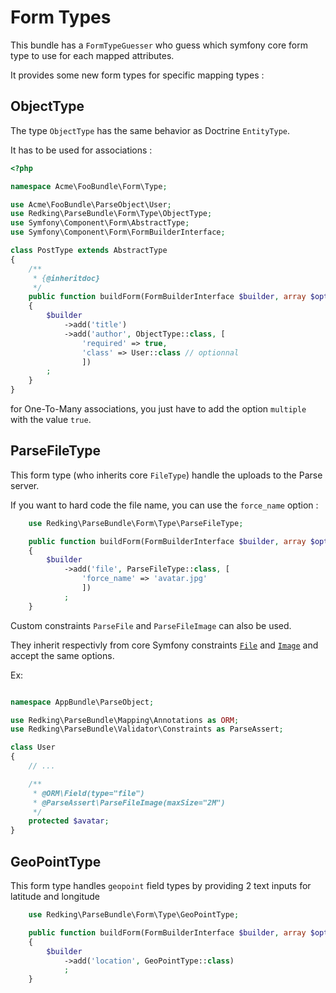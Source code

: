 # Form Types

This bundle has a `FormTypeGuesser` who guess which symfony core form type to use for each mapped attributes.

It provides some new form types for specific mapping types : 

## ObjectType

The type `ObjectType` has the same behavior as Doctrine `EntityType`.

It has to be used for associations : 

```php
<?php

namespace Acme\FooBundle\Form\Type;

use Acme\FooBundle\ParseObject\User;
use Redking\ParseBundle\Form\Type\ObjectType;
use Symfony\Component\Form\AbstractType;
use Symfony\Component\Form\FormBuilderInterface;

class PostType extends AbstractType
{
    /**
     * {@inheritdoc}
     */
    public function buildForm(FormBuilderInterface $builder, array $options)
    {
        $builder
            ->add('title')
            ->add('author', ObjectType::class, [
                'required' => true,
                'class' => User::class // optionnal
                ])
        ;
    }
}

```


for One-To-Many associations, you just have to add the option `multiple` with the value `true`.


## ParseFileType

This form type (who inherits core `FileType`) handle the uploads to the Parse server.

If you want to hard code the file name, you can use the `force_name` option : 

```php
    use Redking\ParseBundle\Form\Type\ParseFileType;

    public function buildForm(FormBuilderInterface $builder, array $options)
    {
        $builder
            ->add('file', ParseFileType::class, [
                'force_name' => 'avatar.jpg'
                ])
            ;
    }
```

Custom constraints `ParseFile` and `ParseFileImage` can also be used.

They inherit respectivly from core Symfony constraints [`File`](https://symfony.com/doc/current/reference/constraints/File.html) and [`Image`](https://symfony.com/doc/current/reference/constraints/Image.html) and accept the same options.

Ex:

```php

namespace AppBundle\ParseObject;

use Redking\ParseBundle\Mapping\Annotations as ORM;
use Redking\ParseBundle\Validator\Constraints as ParseAssert;

class User
{
    // ...

    /**
     * @ORM\Field(type="file")
     * @ParseAssert\ParseFileImage(maxSize="2M")
     */
    protected $avatar;
}
```

## GeoPointType

This form type handles `geopoint` field types by providing 2 text inputs for latitude and longitude

```php
    use Redking\ParseBundle\Form\Type\GeoPointType;

    public function buildForm(FormBuilderInterface $builder, array $options)
    {
        $builder
            ->add('location', GeoPointType::class)
            ;
    }
```
